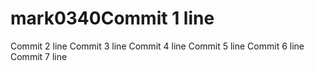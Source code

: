 # mark0340Commit 1 line
Commit 2 line
Commit 3 line
Commit 4 line
Commit 5 line
Commit 6 line
Commit 7 line
